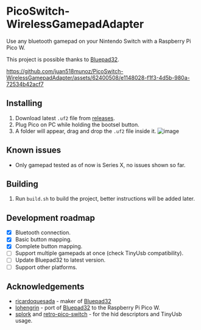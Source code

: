 # PicoSwitch-WirelessGamepadAdapter
Use any bluetooth gamepad on your Nintendo Switch with a Raspberry Pi Pico W.

This project is possible thanks to [Bluepad32](https://github.com/ricardoquesada/bluepad32).

https://github.com/juan518munoz/PicoSwitch-WirelessGamepadAdapter/assets/62400508/e1148028-f1f3-4d5b-980a-72534b42acf7

## Installing
1. Download latest `.uf2` file from [releases](https://github.com/juan518munoz/PicoSwitch-WirelessGamepadAdapter/releases).
2. Plug Pico on PC while holding the bootsel button.
3. A folder will appear, drag and drop the `.uf2` file inside it.
   ![image](https://github.com/juan518munoz/PicoSwitch-WirelessGamepadAdapter/assets/62400508/9185e9d4-0b41-44cb-83b8-f706c67d144c)

## Known issues
- Only gamepad tested as of now is Series X, no issues shown so far.

## Building
1. Run `build.sh` to build the project, better instructions will be added later.

## Development roadmap
- [x] Bluetooth connection.
- [x] Basic button mapping.
- [x] Complete button mapping.
- [ ] Support multiple gamepads at once (check TinyUsb compatibility).
- [ ] Update Bluepad32 to latest version.
- [ ] Support other platforms.

## Acknowledgements
- [ricardoquesada](https://github.com/ricardoquesada) - maker of [Bluepad32](https://github.com/ricardoquesada/bluepad32)
- [lohengrin](https://github.com/lohengrin/) - port of [Bluepad32](https://github.com/lohengrin/Bluepad32_PicoW) to the Raspberry Pi Pico W.
- [splork](https://github.com/aveao/splork) and [retro-pico-switch](https://github.com/DavidPagels/retro-pico-switch) - for the hid descriptors and TinyUsb usage.


